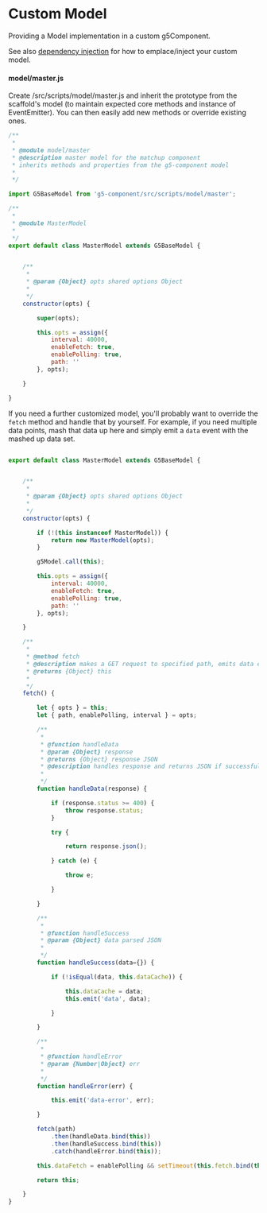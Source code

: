 # Custom Model

Providing a Model implementation in a custom g5Component.

See also [dependency injection](./dependency-injection.md) for how to emplace/inject your custom model.

#### model/master.js

Create /src/scripts/model/master.js and inherit the prototype from the scaffold's model (to maintain expected core methods and instance of EventEmitter). You can then easily add new methods or override existing ones.

```js
/**
 *
 * @module model/master
 * @description master model for the matchup component
 * inherits methods and properties from the g5-component model
 *
 */

import G5BaseModel from 'g5-component/src/scripts/model/master';

/**
 *
 * @module MasterModel
 *
 */
export default class MasterModel extends G5BaseModel {


    /**
     *
     * @param {Object} opts shared options Object
     *
     */
    constructor(opts) {

        super(opts);

        this.opts = assign({
            interval: 40000,
            enableFetch: true,
            enablePolling: true,
            path: ''
        }, opts);

    }

}

```

If you need a further customized model, you'll probably want to override the `fetch` method and handle that by yourself. For example, if you need multiple data points, mash that data up here and simply emit a `data` event with the mashed up data set.


```js

export default class MasterModel extends G5BaseModel {


    /**
     *
     * @param {Object} opts shared options Object
     *
     */
    constructor(opts) {

        if (!(this instanceof MasterModel)) {
            return new MasterModel(opts);
        }

        g5Model.call(this);

        this.opts = assign({
            interval: 40000,
            enableFetch: true,
            enablePolling: true,
            path: ''
        }, opts);

    }

    /**
     *
     * @method fetch
     * @description makes a GET request to specified path, emits data event, expecting JSON by default
     * @returns {Object} this
     *
     */
    fetch() {

        let { opts } = this;
        let { path, enablePolling, interval } = opts;

        /**
         *
         * @function handleData
         * @param {Object} response
         * @returns {Object} response JSON
         * @description handles response and returns JSON if successful
         *
         */
        function handleData(response) {

            if (response.status >= 400) {
                throw response.status;
            }

            try {

                return response.json();

            } catch (e) {

                throw e;

            }

        }

        /**
         *
         * @function handleSuccess
         * @param {Object} data parsed JSON
         *
         */
        function handleSuccess(data={}) {

            if (!isEqual(data, this.dataCache)) {

                this.dataCache = data;
                this.emit('data', data);

            }

        }

        /**
         *
         * @function handleError
         * @param {Number|Object} err
         *
         */
        function handleError(err) {

            this.emit('data-error', err);

        }

        fetch(path)
            .then(handleData.bind(this))
            .then(handleSuccess.bind(this))
            .catch(handleError.bind(this));

        this.dataFetch = enablePolling && setTimeout(this.fetch.bind(this), interval);

        return this;

    }
}

```
